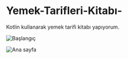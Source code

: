 # Yemek-Tarifleri-Kitabı-
Kotlin kullanarak yemek tarifi kitabı  yapıyorum.

![Başlangıç](https://user-images.githubusercontent.com/127615751/227023516-b0c77d18-c58d-49b5-a130-1b61c3e421f6.png)

![Ana sayfa](https://user-images.githubusercontent.com/127615751/227023505-6eb3add2-9d55-49cc-99b9-e8043d44d7f1.png)


